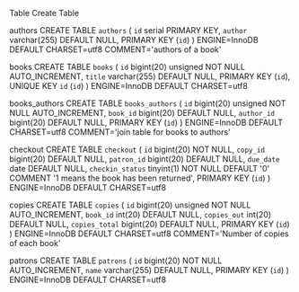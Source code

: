 
Table	Create Table

authors
CREATE TABLE `authors` (
 `id` serial PRIMARY KEY,
 `author` varchar(255) DEFAULT NULL,
 PRIMARY KEY (`id`)
) ENGINE=InnoDB DEFAULT CHARSET=utf8 COMMENT='authors of a book'


books
CREATE TABLE `books` (
 `id` bigint(20) unsigned NOT NULL AUTO_INCREMENT,
 `title` varchar(255) DEFAULT NULL,
 PRIMARY KEY (`id`),
 UNIQUE KEY `id` (`id`)
) ENGINE=InnoDB DEFAULT CHARSET=utf8


books_authors
CREATE TABLE `books_authors` (
 `id` bigint(20) unsigned NOT NULL AUTO_INCREMENT,
 `book_id` bigint(20) DEFAULT NULL,
 `author_id` bigint(20) DEFAULT NULL,
 PRIMARY KEY (`id`)
) ENGINE=InnoDB DEFAULT CHARSET=utf8 COMMENT='join table for books to authors'

checkout
CREATE TABLE `checkout` (
 `id` bigint(20) NOT NULL,
 `copy_id` bigint(20) DEFAULT NULL,
 `patron_id` bigint(20) DEFAULT NULL,
 `due_date` date DEFAULT NULL,
 `checkin_status` tinyint(1) NOT NULL DEFAULT '0' COMMENT '1 means the book has been returned',
 PRIMARY KEY (`id`)
) ENGINE=InnoDB DEFAULT CHARSET=utf8

copies
CREATE TABLE `copies` (
 `id` bigint(20) unsigned NOT NULL AUTO_INCREMENT,
 `book_id` int(20) DEFAULT NULL,
 `copies_out` int(20) DEFAULT NULL,
 `copies_total` bigint(20) DEFAULT NULL,
 PRIMARY KEY (`id`)
) ENGINE=InnoDB DEFAULT CHARSET=utf8 COMMENT='Number of copies of each book'

patrons
CREATE TABLE `patrons` (
 `id` bigint(20) NOT NULL AUTO_INCREMENT,
 `name` varchar(255) DEFAULT NULL,
 PRIMARY KEY (`id`)
) ENGINE=InnoDB DEFAULT CHARSET=utf8
